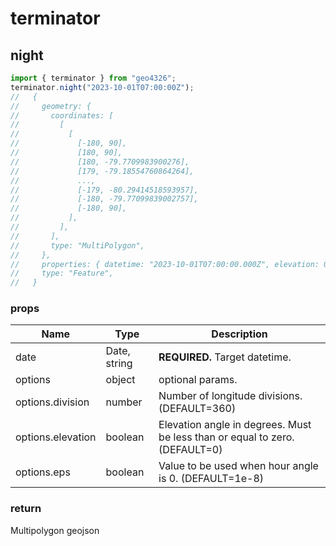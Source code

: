 # terminator

## night

```JavaScript
import { terminator } from "geo4326";
terminator.night("2023-10-01T07:00:00Z");
//   {
//     geometry: {
//       coordinates: [
//         [
//           [
//             [-180, 90],
//             [180, 90],
//             [180, -79.7709983900276],
//             [179, -79.18554760864264],
//             ...,
//             [-179, -80.29414518593957],
//             [-180, -79.77099839002757],
//             [-180, 90],
//           ],
//         ],
//       ],
//       type: "MultiPolygon",
//     },
//     properties: { datetime: "2023-10-01T07:00:00.000Z", elevation: 0 },
//     type: "Feature",
//   }
```

### props

| Name              | Type         | Description                                                                 |
| ----------------- | ------------ | --------------------------------------------------------------------------- |
| date              | Date, string | **REQUIRED.** Target datetime.                                              |
| options           | object       | optional params.                                                            |
| options.division  | number       | Number of longitude divisions. (DEFAULT=360)                                |
| options.elevation | boolean      | Elevation angle in degrees. Must be less than or equal to zero. (DEFAULT=0) |
| options.eps       | boolean      | Value to be used when hour angle is 0. (DEFAULT=1e-8)　                     |

### return

Multipolygon geojson

